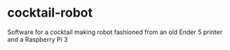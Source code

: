 # cocktail-robot
Software for a cocktail making robot fashioned from an old Ender 5 printer and a Raspberry Pi 3
